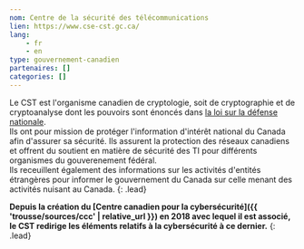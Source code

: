 ```yaml
---
nom: Centre de la sécurité des télécommunications
lien: https://www.cse-cst.gc.ca/
lang:
    - fr
    - en
type: gouvernement-canadien
partenaires: []
categories: []
---
```

Le CST est l'organisme canadien de cryptologie, soit de cryptographie et de cryptoanalyse dont les pouvoirs sont énoncés dans [la loi sur la défense nationale](https://laws-lois.justice.gc.ca/fra/lois/N-5/page-10.html).  
Ils ont pour mission de protéger l'information d'intérêt national du Canada afin d'assurer sa sécurité. Ils assurent la protection des réseaux canadiens et offrent du soutient en matière de sécurité des TI pour différents organismes du gouverenement fédéral.  
Ils receuillent également des informations sur les activités d'entités étrangères pour informer le gouvernement du Canada sur celle menant des activités nuisant au Canada.
{: .lead}

**Depuis la création du [Centre canadien pour la cybersécurité]({{ 'trousse/sources/ccc' | relative_url }}) en 2018 avec lequel il est associé, le CST redirige les éléments relatifs à la cybersécurité à ce dernier.**
{: .lead}

